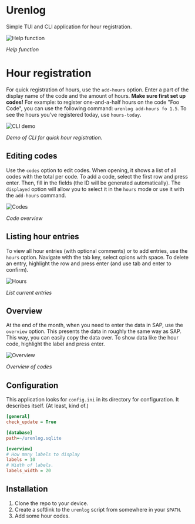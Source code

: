# Urenlog
Simple TUI and CLI application for hour registration.

![Help function](https://github.com/TomWis97/urenlog/wiki/Images/help.png)

*Help function*

# Hour registration
For quick registration of hours, use the `add-hours` option. Enter a part of the display name of the code and the amount of hours. **Make sure first set up codes!** For example: to register one-and-a-half hours on the code "Foo Code", you can use the following command: `urenlog add-hours fo 1.5`. To see the hours you've registered today, use `hours-today`.

![CLI demo](https://github.com/TomWis97/urenlog/wiki/Images/cli.png)

*Demo of CLI for quick hour registration.*

## Editing codes
Use the `codes` option to edit codes. When opening, it shows a list of all codes with the total per code. To add a code, select the first row and press enter. Then, fill in the fields (the ID will be generated automatically). The `displayed` option will allow you to select it in the `hours` mode or use it with the `add-hours` command.

![Codes](https://github.com/TomWis97/urenlog/wiki/Images/codes.png)

*Code overview*

## Listing hour entries
To view all hour entries (with optional comments) or to add entries, use the `hours` option. Navigate with the tab key, select opions with space. To delete an entry, highlight the row and press enter (and use tab and enter to confirm).

![Hours](https://github.com/TomWis97/urenlog/wiki/Images/hours.png)

*List current entries*

## Overview
At the end of the month, when you need to enter the data in SAP, use the `overview` option. This presents the data in roughly the same way as SAP. This way, you can easily copy the data over. To show data like the hour code, highlight the label and press enter.

![Overview](https://github.com/TomWis97/urenlog/wiki/Images/overview.png)

*Overview of codes*

## Configuration
This application looks for `config.ini` in its directory for configuration. It describes itself. (At least, kind of.)

```ini
[general]
check_update = True 

[database]
path=~/urenlog.sqlite

[overview]
# How many labels to display
labels = 10
# Width of labels.
labels_width = 20
```

## Installation
1. Clone the repo to your device.
2. Create a softlink to the `urenlog` script from somewhere in your `$PATH`.
3. Add some hour codes.
